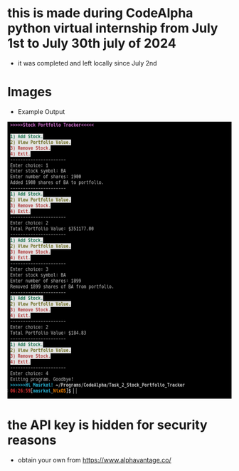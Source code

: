# this is made during CodeAlpha python virtual internship from July 1st to July 30th july of 2024
- it was completed and left locally since July 2nd

# Images
- Example Output
<img src="Images/Output.png" alt="Alt text" width="673" height="622">

# the API key is hidden for security reasons
- obtain your own from https://www.alphavantage.co/